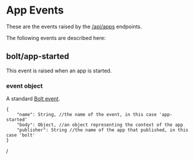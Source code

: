 # App Events

These are the events raised by the [/api/apps](/apps-api.md) endpoints.

The following events are described here:

## bolt/app-started

This event is raised when an app is started.

### event object

A standard [Bolt event](/bolt-event.md).

```
{
    "name": String, //the name of the event, in this case 'app-started'
    "body": Object, //an object representing the context of the app
    "publisher": String //the name of the app that published, in this case 'bolt'
}
```

/

